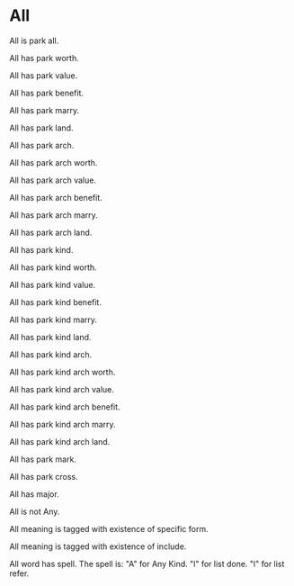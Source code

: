 # All

All is park all.

All has park worth.

All has park value.

All has park benefit.

All has park marry.

All has park land.

All has park arch.

All has park arch worth.

All has park arch value.

All has park arch benefit.

All has park arch marry.

All has park arch land.

All has park kind.

All has park kind worth.

All has park kind value.

All has park kind benefit.

All has park kind marry.

All has park kind land.

All has park kind arch.

All has park kind arch worth.

All has park kind arch value.

All has park kind arch benefit.

All has park kind arch marry.

All has park kind arch land.

All has park mark.

All has park cross.

All has major.

All is not Any.

All meaning is tagged with existence of specific form.

All meaning is tagged with existence of include.

All word has spell.
The spell is:
"A" for Any Kind.
"l" for list done.
"l" for list refer.